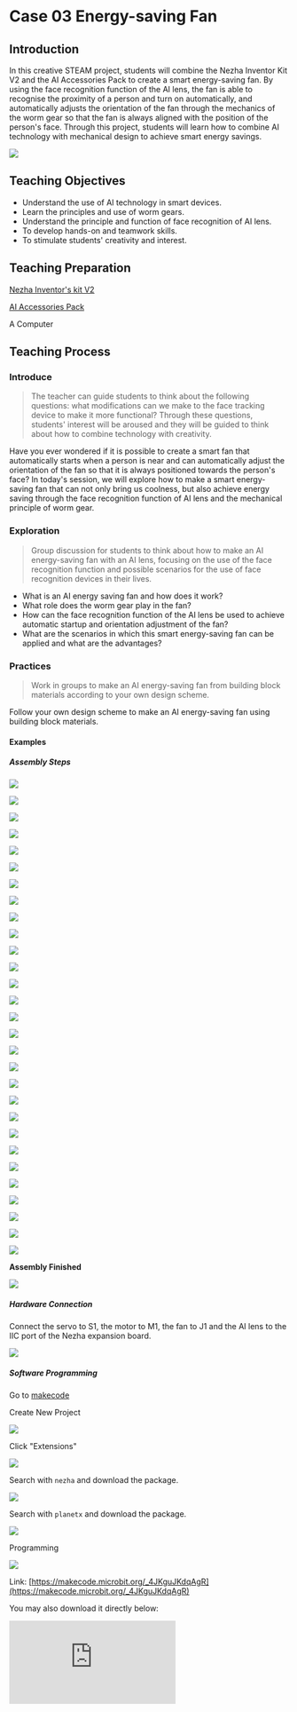﻿---
sidebar_position: 4
---

# Case 03 Energy-saving Fan


## Introduction

In this creative STEAM project, students will combine the Nezha Inventor Kit V2 and the AI Accessories Pack to create a smart energy-saving fan. By using the face recognition function of the AI lens, the fan is able to recognise the proximity of a person and turn on automatically, and automatically adjusts the orientation of the fan through the mechanics of the worm gear so that the fan is always aligned with the position of the person's face. Through this project, students will learn how to combine AI technology with mechanical design to achieve smart energy savings.

![](https://wiki-media-ef.oss-cn-hongkong.aliyuncs.com//images/ai-accessories-pack-case-03-01.png)

## Teaching Objectives

- Understand the use of AI technology in smart devices.
- Learn the principles and use of worm gears.
- Understand the principle and function of face recognition of AI lens.
- To develop hands-on and teamwork skills.
- To stimulate students' creativity and interest.

## Teaching Preparation

[Nezha Inventor's kit V2](https://www.elecfreaks.com/nezha-inventor-s-kit-v2-for-micro-bit.html)

[AI Accessories Pack](https://www.elecfreaks.com/nezha-inventor-s-kit-v2-for-micro-bit.html)

A Computer

## Teaching Process

### Introduce

>The teacher can guide students to think about the following questions: what modifications can we make to the face tracking device to make it more functional? Through these questions, students' interest will be aroused and they will be guided to think about how to combine technology with creativity.

Have you ever wondered if it is possible to create a smart fan that automatically starts when a person is near and can automatically adjust the orientation of the fan so that it is always positioned towards the person's face? In today's session, we will explore how to make a smart energy-saving fan that can not only bring us coolness, but also achieve energy saving through the face recognition function of AI lens and the mechanical principle of worm gear.

### Exploration

>Group discussion for students to think about how to make an AI energy-saving fan with an AI lens, focusing on the use of the face recognition function and possible scenarios for the use of face recognition devices in their lives.

- What is an AI energy saving fan and how does it work?
- What role does the worm gear play in the fan?
- How can the face recognition function of the AI lens be used to achieve automatic startup and orientation adjustment of the fan?
- What are the scenarios in which this smart energy-saving fan can be applied and what are the advantages?

### Practices

> Work in groups to make an AI energy-saving fan from building block materials according to your own design scheme.

Follow your own design scheme to make an AI energy-saving fan using building block materials.

#### Examples

##### Assembly Steps

![](https://wiki-media-ef.oss-cn-hongkong.aliyuncs.com//images/ai-accessories-pack-step-03-01.png)

![](https://wiki-media-ef.oss-cn-hongkong.aliyuncs.com//images/ai-accessories-pack-step-03-02.png)

![](https://wiki-media-ef.oss-cn-hongkong.aliyuncs.com//images/ai-accessories-pack-step-03-03.png)

![](https://wiki-media-ef.oss-cn-hongkong.aliyuncs.com//images/ai-accessories-pack-step-03-04.png)

![](https://wiki-media-ef.oss-cn-hongkong.aliyuncs.com//images/ai-accessories-pack-step-03-05.png)

![](https://wiki-media-ef.oss-cn-hongkong.aliyuncs.com//images/ai-accessories-pack-step-03-06.png)

![](https://wiki-media-ef.oss-cn-hongkong.aliyuncs.com//images/ai-accessories-pack-step-03-07.png)

![](https://wiki-media-ef.oss-cn-hongkong.aliyuncs.com//images/ai-accessories-pack-step-03-08.png)

![](https://wiki-media-ef.oss-cn-hongkong.aliyuncs.com//images/ai-accessories-pack-step-03-09.png)

![](https://wiki-media-ef.oss-cn-hongkong.aliyuncs.com//images/ai-accessories-pack-step-03-10.png)

![](https://wiki-media-ef.oss-cn-hongkong.aliyuncs.com//images/ai-accessories-pack-step-03-11.png)

![](https://wiki-media-ef.oss-cn-hongkong.aliyuncs.com//images/ai-accessories-pack-step-03-12.png)

![](https://wiki-media-ef.oss-cn-hongkong.aliyuncs.com//images/ai-accessories-pack-step-03-13.png)

![](https://wiki-media-ef.oss-cn-hongkong.aliyuncs.com//images/ai-accessories-pack-step-03-14.png)

![](https://wiki-media-ef.oss-cn-hongkong.aliyuncs.com//images/ai-accessories-pack-step-03-15.png)

![](https://wiki-media-ef.oss-cn-hongkong.aliyuncs.com//images/ai-accessories-pack-step-03-16.png)

![](https://wiki-media-ef.oss-cn-hongkong.aliyuncs.com//images/ai-accessories-pack-step-03-17.png)

![](https://wiki-media-ef.oss-cn-hongkong.aliyuncs.com//images/ai-accessories-pack-step-03-18.png)

![](https://wiki-media-ef.oss-cn-hongkong.aliyuncs.com//images/ai-accessories-pack-step-03-19.png)

![](https://wiki-media-ef.oss-cn-hongkong.aliyuncs.com//images/ai-accessories-pack-step-03-20.png)

![](https://wiki-media-ef.oss-cn-hongkong.aliyuncs.com//images/ai-accessories-pack-step-03-21.png)

![](https://wiki-media-ef.oss-cn-hongkong.aliyuncs.com//images/ai-accessories-pack-step-03-22.png)

![](https://wiki-media-ef.oss-cn-hongkong.aliyuncs.com//images/ai-accessories-pack-step-03-23.png)

![](https://wiki-media-ef.oss-cn-hongkong.aliyuncs.com//images/ai-accessories-pack-step-03-24.png)

![](https://wiki-media-ef.oss-cn-hongkong.aliyuncs.com//images/ai-accessories-pack-step-03-25.png)

![](https://wiki-media-ef.oss-cn-hongkong.aliyuncs.com//images/ai-accessories-pack-step-03-26.png)

![](https://wiki-media-ef.oss-cn-hongkong.aliyuncs.com//images/ai-accessories-pack-step-03-27.png)

![](https://wiki-media-ef.oss-cn-hongkong.aliyuncs.com//images/ai-accessories-pack-step-03-28.png)

![](https://wiki-media-ef.oss-cn-hongkong.aliyuncs.com//images/ai-accessories-pack-step-03-29.png)

**Assembly Finished**

![](https://wiki-media-ef.oss-cn-hongkong.aliyuncs.com//images/ai-accessories-pack-case-03-01.png)

##### Hardware Connection

Connect the servo to S1, the motor to M1, the fan to J1 and the AI lens to the IIC port of the Nezha expansion board. 

 ![](https://wiki-media-ef.oss-cn-hongkong.aliyuncs.com//images/ai-accessories-pack-case-03-02.png)

##### Software Programming

Go to [makecode](https://makecode.microbit.org/#)

Create New Project

![](https://wiki-media-ef.oss-cn-hongkong.aliyuncs.com//images/ai-accessories-pack-case-01-03.png)

Click "Extensions"

![](https://wiki-media-ef.oss-cn-hongkong.aliyuncs.com//images/ai-accessories-pack-case-01-04.png)

Search with `nezha` and download the package. 

![](https://wiki-media-ef.oss-cn-hongkong.aliyuncs.com//images/ai-accessories-pack-case-01-06.png)

Search with `planetx`  and download the package. 

![](https://wiki-media-ef.oss-cn-hongkong.aliyuncs.com//images/ai-accessories-pack-case-01-07.png)

Programming

![](https://wiki-media-ef.oss-cn-hongkong.aliyuncs.com//images/ai-accessories-pack-case-03-08.png)


Link: [https://makecode.microbit.org/_4JKguJKdqAgR](https://makecode.microbit.org/_4JKguJKdqAgR)

You may also download it directly below:

<div
    style={{
        position: 'relative',
        paddingBottom: '60%',
        overflow: 'hidden',
    }}
>
    <iframe
        src="https://makecode.microbit.org/_4JKguJKdqAgR"
        frameborder="0"
        sandbox="allow-popups allow-forms allow-scripts allow-same-origin"
        style={{
            position: 'absolute',
            width: '100%',
            height: '100%',
        }}
    />
</div>


### Teamwork and Display

Students are divided into small groups and work together to create and programme the case.

Students are encouraged to co-operate, communicate and share their experiences with each other.

Each group has the opportunity to present the cases they have produced to the other groups.

#### Example cases results

The face recognition device automatically identifies faces within range and when a face is recognised, it automatically switches on the fan and automatically adjusts the orientation of the fan according to the position of the face.

![](https://wiki-media-ef.oss-cn-hongkong.aliyuncs.com//images/ai-accessories-pack-case-03.gif)

### Rflection

>Sharing in groups allows students in each group to share their production process and insights, summarise the problems and solutions they encountered, and evaluate their strengths and weaknesses.

### Extended knowledge

*** What is an AI energy saving fan and how does it work? ***

AI energy-saving fan is a kind of intelligent fan realised using artificial intelligence technology, which can sense the proximity of a person through sensors and automatically start and adjust the facing direction to achieve directional air supply to the human face. Its working principle is mainly to use the AI lens for face recognition, and through the face detection algorithm, it recognises the position of the person's face, and then controls the worm gear mechanism according to the position information of the face to achieve the automatic adjustment of the fan's orientation.

*** How to use the face recognition function of AI lens to realise the automatic starting and orientation adjustment of the fan? ***

The automatic startup and orientation adjustment of the fan using the face recognition function of the AI lens is mainly realised by the face detection algorithm and the mechanical drive system. When someone approaches the fan, the AI lens captures the face information of the person and passes the information to the control module. The control module controls the worm gear mechanism to rotate according to the face position information, thus adjusting the fan orientation so that the fan is always aligned with the person's face position.
